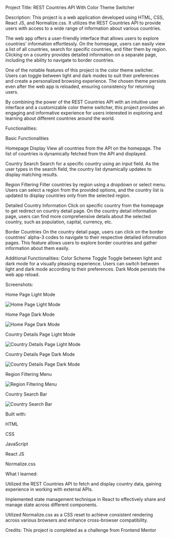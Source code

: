 Project Title: REST Countries API With Color Theme Switcher



Description: 
This project is a web application developed using HTML, CSS, React JS, and Normalize.css. It utilizes the REST Countries API to provide users with access to a wide range of information about various countries.

The web app offers a user-friendly interface that allows users to explore countries' information effortlessly. On the homepage, users can easily view a list of all countries, search for specific countries, and filter them by region. Clicking on a country provides detailed information on a separate page, including the ability to navigate to border countries.

One of the notable features of this project is the color theme switcher. Users can toggle between light and dark modes to suit their preferences and create a personalized browsing experience. The chosen theme persists even after the web app is reloaded, ensuring consistency for returning users.

By combining the power of the REST Countries API with an intuitive user interface and a customizable color theme switcher, this project provides an engaging and informative experience for users interested in exploring and learning about different countries around the world.



Functionalities:

Basic Functionalities

Homepage Display
View all countries from the API on the homepage.
The list of countries is dynamically fetched from the API and displayed.

Country Search
Search for a specific country using an input field.
As the user types in the search field, the country list dynamically updates to display matching results.

Region Filtering
Filter countries by region using a dropdown or select menu.
Users can select a region from the provided options, and the country list is updated to display countries only from the selected region.

Detailed Country Information
Click on specific country from the homepage to get redirect on country detail page.
On the country detail information page, users can find more comprehensive details about the selected country, such as population, capital, currency, etc.

Border Countries
On the country detail page, users can click on the border countries' alpha-3 codes to navigate to their respective detailed information pages.
This feature allows users to explore border countries and gather information about them easily.

Additional Functionalities:
Color Scheme Toggle
Toggle between light and dark mode for a visually pleasing experience.
Users can switch between light and dark mode according to their preferences. Dark Mode persists the web app reload.



Screenshots:

Home Page Light Mode

![Home Page Light Mode](https://drive.google.com/uc?id=1_qq3YyrVcU3CCiV2pkIgI_L9Wd6j1dqt)

Home Page Dark Mode

![Home Page Dark Mode](https://drive.google.com/uc?id=15vussBvLMPyVVC8bnVr0YkbswgWxtygX)

Country Details Page Light Mode

![Country Details Page Light Mode](https://drive.google.com/uc?id=1kDYr6G-AefRzOpIK-HHTbLOcy9fIhfLR)

Country Details Page Dark Mode

![Country Details Page Dark Mode](https://drive.google.com/uc?id=1C_IfUZJ2MqEjmJ1e6knnV78znORlCaZA)

Region Filtering Menu

![Region Filtering Menu](https://drive.google.com/uc?id=1d89oSF9ECRWErYGxCmwHWFXiTFGDBQs2)

Country Search Bar

![Country Search Bar](https://drive.google.com/uc?id=16XaQMY7jfBPMU6O-gDJYPaHdt_bRaGUh)



Built with:

HTML

CSS

JavaScript

React JS

Normalize.css



What I learned:

Utilized the REST Countries API to fetch and display country data, gaining experience in working with external APIs.

Implemented state management technique in React to effectively share and manage state across different components.

Utilized Normalize.css as a CSS reset to achieve consistent rendering across various browsers and enhance cross-browser compatibility.

Credits: 
This project is completed as a challenge from Frontend Mentor
